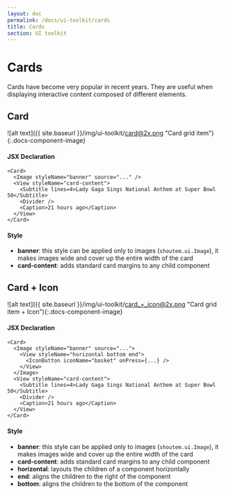 ```yaml
---
layout: doc
permalink: /docs/ui-toolkit/cards
title: Cards
section: UI toolkit
---
```


# Cards

Cards have become very popular in recent years. They are useful when displaying interactive content composed of different elements.

## Card
![alt text]({{ site.baseurl }}/img/ui-toolkit/card@2x.png "Card grid item"){:.docs-component-image}

#### JSX Declaration
```JSX
<Card>
  <Image styleName="banner" source="..." />
  <View styleName="card-content">
    <Subtitle lines=4>Lady Gaga Sings National Anthem at Super Bowl 50</Subtitle>
    <Divider />
    <Caption>21 hours ago</Caption>
  </View>
</Card>
```

#### Style
* **banner**: this style can be applied only to images (`shoutem.ui.Image`), it makes images wide and cover up the entire width of the card
* **card-content**: adds standard card margins to any child component

## Card + Icon
![alt text]({{ site.baseurl }}/img/ui-toolkit/card_+_icon@2x.png "Card grid item + Icon"){:.docs-component-image}

#### JSX Declaration
```JSX
<Card>
  <Image styleName="banner" source="...">
    <View styleName="horizontal bottom end">
      <IconButton iconName="basket" onPress={...} />
    </View>
  </Image>
  <View styleName="card-content">
    <Subtitle lines=4>Lady Gaga Sings National Anthem at Super Bowl 50</Subtitle>
    <Divider />
    <Caption>21 hours ago</Caption>
  </View>
</Card>
```

#### Style
* **banner**: this style can be applied only to images (`shoutem.ui.Image`), it makes images wide and cover up the entire width of the card
* **card-content**: adds standard card margins to any child component
* **horizontal**: layouts the children of a component horizontally
* **end**: aligns the children to the right of the component
* **bottom**: aligns the children to the bottom of the component
